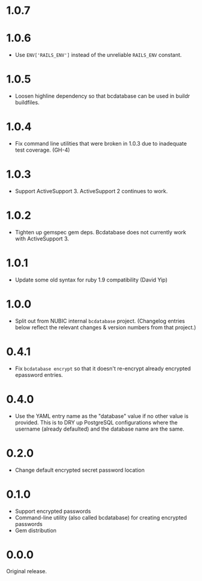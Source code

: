 1.0.7
=====

1.0.6
=====
- Use `ENV['RAILS_ENV']` instead of the unreliable `RAILS_ENV` constant.

1.0.5
=====
- Loosen highline dependency so that bcdatabase can be used in buildr buildfiles.

1.0.4
=====
- Fix command line utilities that were broken in 1.0.3 due to
  inadequate test coverage.  (GH-4)

1.0.3
=====
- Support ActiveSupport 3.  ActiveSupport 2 continues to work.

1.0.2
=====
- Tighten up gemspec gem deps.  Bcdatabase does not currently work
  with ActiveSupport 3.

1.0.1
=====
- Update some old syntax for ruby 1.9 compatibility (David Yip)

1.0.0
=====
- Split out from NUBIC internal `bcdatabase` project.
  (Changelog entries below reflect the relevant changes & version numbers from that project.)

0.4.1
=====
- Fix `bcdatabase encrypt` so that it doesn't re-encrypt already encrypted
  epassword entries.

0.4.0
=====
- Use the YAML entry name as the "database" value if no other value is
  provided.  This is to DRY up PostgreSQL configurations where the username
  (already defaulted) and the database name are the same.

0.2.0
=====
- Change default encrypted secret password location

0.1.0
=====
- Support encrypted passwords
- Command-line utility (also called bcdatabase) for creating encrypted passwords
- Gem distribution

0.0.0
=====
Original release.
